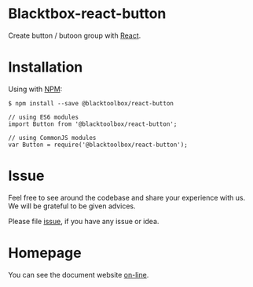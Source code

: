 # Blacktbox-react-button

Create button / butoon group with [React](https://facebook.github.io/react).

# Installation

Using with [NPM](https://www.npmjs.com/):

    $ npm install --save @blacktoolbox/react-button

    // using ES6 modules
    import Button from '@blacktoolbox/react-button';

    // using CommonJS modules
    var Button = require('@blacktoolbox/react-button');

# Issue

Feel free to see around the codebase and share your experience with us. We will be grateful to be given advices. 

Please file [issue](https://github.com/BlackToolBoxLaboratory/react-button/issues), if you have any issue or idea.

# Homepage

You can see the document website [on-line](https://blacktoolboxlaboratory.github.io/react/v2/#/packages/button/basic).

